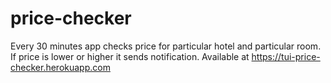 # price-checker

Every 30 minutes app checks price for particular hotel and particular room. 
If price is lower or higher it sends notification. 
Available at https://tui-price-checker.herokuapp.com
